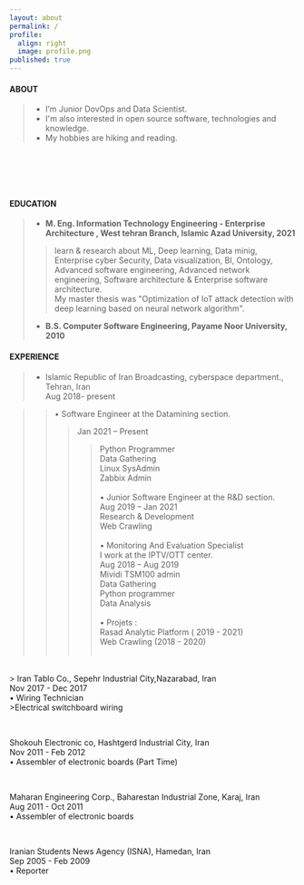 ```yaml
---
layout: about
permalink: /
profile:
  align: right
  image: profile.png
published: true
---
```


#### ABOUT

> * I’m Junior DovOps and Data Scientist. <br>
> * I'm also interested in open source software, technologies and knowledge. <br>
> * My hobbies are hiking and reading.<br>
 
 ‌
 
<!-- > I strive for gender equality  <br> -->


 ‌  <br><br>
<!--
[Gradfolio](https://github.com/jitinnair1/gradfolio){:target="_blank"} is a responsive, dark-mode ready Jekyll theme designed keeping academia in mind. The easiest way to install the theme is to fork it using GitHub. Check the README file for [instructions](https://github.com/jitinnair1/gradfolio#installation){:target="_blank"}.
<!--
If you want to use this space to write your biography here, edit the `index.md` file. You can put a picture in, too. Rename your picture to `profile.png` and put it in the `assets/images/` folder.
<!--
The social-icons footer can be used to link profiles from GitHub, OrcID and ReasearchGate aprart form the usual Twitter, LinkedIn and Facebook. You can add your user ID in the `_config.yml` file to link your accounts.
-->
#### EDUCATION
>- <strong> M. Eng. Information Technology Engineering - Enterprise Architecture ,  West tehran Branch, Islamic Azad University, 2021 </strong>
>><p>learn & research about ML, Deep learning, Data minig, Enterprise cyber Security, Data visualization, BI, Ontology, Advanced software engineering, Advanced network engineering, Software architecture & Enterprise software architecture.<br>My  master thesis was "Optimization of IoT attack detection with deep learning based on neural network algorithm". </p>
>- <strong> B.S. Computer Software Engineering, Payame Noor University, 2010 </strong>
>


#### EXPERIENCE

> - Islamic Republic of Iran Broadcasting, cyberspace department., Tehran, Iran<br>
Aug 2018- present

>> •	Software Engineer at the Datamining section.<br>
>>> Jan 2021 – Present<br>
>>>> Python Programmer<br>
>>>> Data Gathering<br>
>>>> Linux SysAdmin<br>
>>>> Zabbix Admin<br>
 ‌ <br>
>> •	Junior Software Engineer at the R&D section.<br>
>>> Aug 2019 – Jan 2021<br>
>>>> Research & Development<br>
>>>> Web Crawling<br>
 ‌ <br>
>> •	Monitoring And Evaluation Specialist<br>
>>> I work at the IPTV/OTT center.<br>
>>> Aug 2018 – Aug 2019<br>
>>>> Mividi TSM100 admin<br>
>>>> Data Gathering<br>
>>>> Python programmer<br>
>>>>Data Analysis<br>
 ‌ <br>
> •	Projets :<br>
> Rasad Analytic Platform ( 2019 - 2021)<br>
> Web Crawling (2018 - 2020)<br>
 ‌ 
<br>
> Iran Tablo Co., Sepehr Industrial City,Nazarabad, Iran<br>
Nov 2017 - Dec 2017<br>
•	Wiring Technician<br>
>Electrical switchboard wiring<br>

 ‌ <br>
 
Shokouh Electronic co, Hashtgerd Industrial City, Iran<br>
Nov 2011 - Feb 2012<br>
•	Assembler of electronic boards (Part Time)<br>

 ‌ <br>
 
Maharan Engineering Corp., Baharestan Industrial Zone, Karaj, Iran<br>
Aug 2011 - Oct 2011<br>
•	Assembler of electronic boards<br>

 ‌ <br>
 
Iranian Students News Agency (ISNA), Hamedan, Iran<br>
Sep 2005 - Feb 2009<br>
•	Reporter<br>
 ‌ <br>








>
>
>
>
>
>
>
>
>
>
>
>
>
>
>
>
